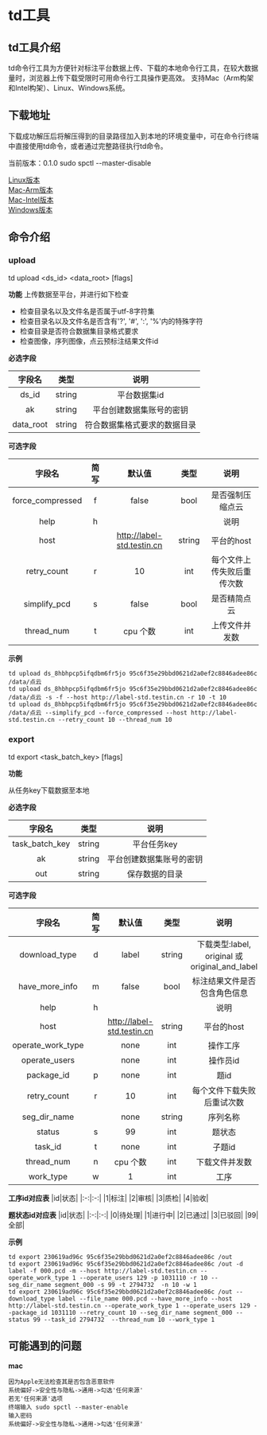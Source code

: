 # td工具

## td工具介绍
td命令行工具为方便针对标注平台数据上传、下载的本地命令行工具，在较大数据量时，浏览器上传下载受限时可用命令行工具操作更高效。
支持Mac（Arm构架和Intel构架）、Linux、Windows系统。

## 下载地址
下载成功解压后将解压得到的目录路径加入到本地的环境变量中，可在命令行终端中直接使用td命令，或者通过完整路径执行td命令。

当前版本：0.1.0
sudo spctl --master-disable

[Linux版本](http://src1-yscdn.testin.cn/data/td/0.1.0/td_linux.zip)  
[Mac-Arm版本](http://src1-yscdn.testin.cn/data/td/0.1.0/td_mac_arm.zip)  
[Mac-Intel版本](http://src1-yscdn.testin.cn/data/td/0.1.0/td_mac_amd.zip)  
[Windows版本](http://src1-yscdn.testin.cn/data/td/0.1.0/td_win.zip)

## 命令介绍

### upload
td upload <ds_id> <ak> <data_root> [flags]

**功能**
上传数据至平台，并进行如下检查

- 检查目录名以及文件名是否属于utf-8字符集
- 检查目录名以及文件名是否含有'?', '#', ':', '%'内的特殊字符
- 检查目录是否符合数据集目录格式要求
- 检查图像，序列图像，点云预标注结果文件id

**必选字段**

|字段名|类型|说明|
|:-:|:-:|:-:|
|ds_id|string|平台数据集id|
|ak|string|平台创建数据集账号的密钥|
|data_root|string|符合数据集格式要求的数据目录|

**可选字段**

|字段名|简写|默认值|类型|说明|
|:-:|:-:|:-:|:-:|:-:|
|force_compressed|f|false|bool|是否强制压缩点云|
|help|h|||说明|
|host||http://label-std.testin.cn|string|平台的host|
|retry_count|r|10|int|每个文件上传失败后重传次数|
|simplify_pcd|s|false|bool|是否精简点云|
|thread_num|t|cpu 个数|int|上传文件并发数|

**示例**
```
td upload ds_8hbhpcp5ifqdbm6fr5jo 95c6f35e29bbd0621d2a0ef2c8846adee86c /data/点云
td upload ds_8hbhpcp5ifqdbm6fr5jo 95c6f35e29bbd0621d2a0ef2c8846adee86c /data/点云 -s -f --host http://label-std.testin.cn -r 10 -t 10
td upload ds_8hbhpcp5ifqdbm6fr5jo 95c6f35e29bbd0621d2a0ef2c8846adee86c /data/点云 --simplify_pcd --force_compressed --host http://label-std.testin.cn --retry_count 10 --thread_num 10
```

### export
td export <task_batch_key> <ak> <out> [flags]

**功能**

从任务key下载数据至本地

**必选字段**

|字段名|类型|说明|
|:-:|:-:|:-:|
|task_batch_key|string|平台任务key|
|ak|string|平台创建数据集账号的密钥|
|out|string|保存数据的目录|

**可选字段**

|字段名|简写|默认值|类型|说明|
|:-:|:-:|:-:|:-:|:-:|
|download_type|d|label|string|下载类型:label, original 或 original_and_label|
|have_more_info|m|false|bool|标注结果文件是否包含角色信息|
|help|h|||说明|
|host||http://label-std.testin.cn|string|平台的host|
|operate_work_type||none|int|操作工序|
|operate_users||none|int|操作员id|
|package_id|p|none|int|题id|
|retry_count|r|10|int|每个文件下载失败后重试次数|
|seg_dir_name||none|string|序列名称|
|status|s|99|int|题状态|
|task_id|t|none|int|子题id|
|thread_num|n|cpu 个数|int|下载文件并发数|
|work_type|w|1|int|工序|

**工序id对应表**
|id|状态|
|:-:|:-:|
|1|标注|
|2|审核|
|3|质检|
|4|验收|

**题状态id对应表**
|id|状态|
|:-:|:-:|
|0|待处理|
|1|进行中|
|2|已通过|
|3|已驳回|
|99|全部|

**示例**
```
td export 230619ad96c 95c6f35e29bbd0621d2a0ef2c8846adee86c /out
td export 230619ad96c 95c6f35e29bbd0621d2a0ef2c8846adee86c /out -d label -f 000.pcd -m --host http://label-std.testin.cn --operate_work_type 1 --operate_users 129 -p 1031110 -r 10 --seg_dir_name segment_000 -s 99 -t 2794732  -n 10 -w 1
td export 230619ad96c 95c6f35e29bbd0621d2a0ef2c8846adee86c /out --download_type label --file_name 000.pcd --have_more_info --host http://label-std.testin.cn --operate_work_type 1 --operate_users 129 --package_id 1031110 --retry_count 10 --seg_dir_name segment_000 --status 99 --task_id 2794732  --thread_num 10 --work_type 1
```

## 可能遇到的问题

**mac**
```
因为Apple无法检查其是否包含恶意软件
系统偏好->安全性与隐私->通用->勾选'任何来源'
若无'任何来源'选项
终端输入 sudo spctl --master-enable
输入密码
系统偏好->安全性与隐私->通用->勾选'任何来源'
```
